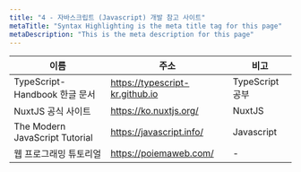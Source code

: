 ```yaml
---
title: "4 - 자바스크립트 (Javascript) 개발 참고 사이트"
metaTitle: "Syntax Highlighting is the meta title tag for this page"
metaDescription: "This is the meta description for this page"
---
```



|이름|주소|비고|
|---|---------------------|-----|
|TypeScript-Handbook 한글 문서|https://typescript-kr.github.io|TypeScript 공부|
|NuxtJS 공식 사이트|https://ko.nuxtjs.org/|NuxtJS|
|The Modern JavaScript Tutorial|https://javascript.info/|Javascript|
|웹 프로그래밍 튜토리얼|https://poiemaweb.com/|-|
